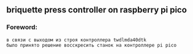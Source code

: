 ## briquette press controller on raspberry pi pico

### Foreword:
    в связи с выходом из строя контроллера twdlmda40dtk
    было принято решение восскресить станок на контроллере pi pico
